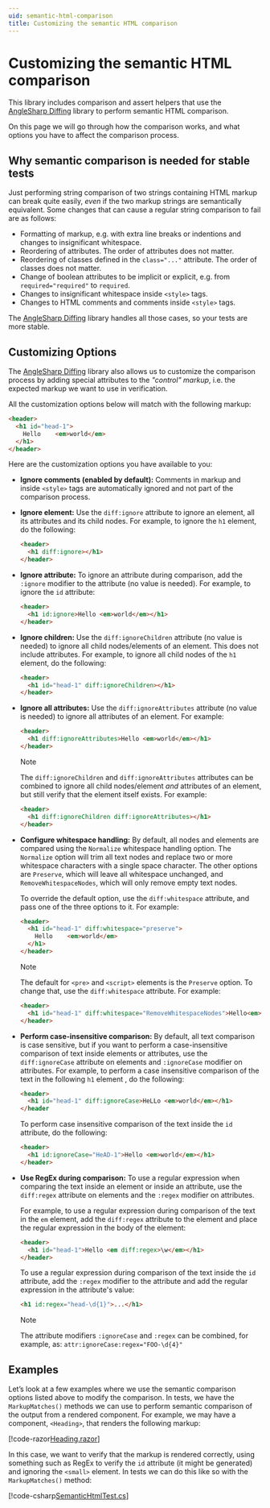 ```yaml
---
uid: semantic-html-comparison
title: Customizing the semantic HTML comparison
---
```


# Customizing the semantic HTML comparison

This library includes comparison and assert helpers that use the [AngleSharp Diffing](https://github.com/AngleSharp/AngleSharp.Diffing/) library to perform semantic HTML comparison.

On this page we will go through how the comparison works, and what options you have to affect the comparison process.

## Why semantic comparison is needed for stable tests

Just performing string comparison of two strings containing HTML markup can break quite easily, _even_ if the two markup strings are semantically equivalent. Some changes that can cause a regular string comparison to fail are as follows:

- Formatting of markup, e.g. with extra line breaks or indentions and changes to insignificant whitespace.
- Reordering of attributes. The order of attributes does not matter.
- Reordering of classes defined in the `class="..."` attribute. The order of classes does not matter.
- Change of boolean attributes  to be implicit or explicit, e.g. from `required="required"` to `required`.
- Changes to insignificant whitespace inside `<style>` tags.
- Changes to HTML comments and comments inside `<style>` tags.

The [AngleSharp Diffing](https://github.com/AngleSharp/AngleSharp.Diffing/) library handles all those cases, so your tests are more stable.

## Customizing Options

The [AngleSharp Diffing](https://github.com/AngleSharp/AngleSharp.Diffing/) library also allows us to customize the comparison process by adding special attributes to the _"control" markup_, i.e. the expected markup we want to use in verification.

All the customization options below will match with the following markup:

```html
<header>
  <h1 id="head-1">
    Hello    <em>world</em>
  </h1>
</header>
```

Here are the customization options you have available to you:

- **Ignore comments (enabled by default):** Comments in markup and inside `<style>` tags are automatically ignored and not part of the comparison process.

- **Ignore element:** Use the `diff:ignore` attribute to ignore an element, all its attributes and its child nodes. For example, to ignore the `h1` element, do the following:

  ```html
  <header>
    <h1 diff:ignore></h1>
  </header>
  ```

- **Ignore attribute:** To ignore an attribute during comparison, add the `:ignore` modifier to the attribute (no value is needed). For example, to ignore the `id` attribute:

  ```html
  <header>
    <h1 id:ignore>Hello <em>world</em></h1>
  </header>
  ```

- **Ignore children:** Use the `diff:ignoreChildren` attribute (no value is needed) to ignore all child nodes/elements of an element. This does not include attributes. For example, to ignore all child nodes of the `h1` element, do the following:

  ```html
  <header>
    <h1 id="head-1" diff:ignoreChildren></h1>
  </header>
  ```

- **Ignore all attributes:** Use the `diff:ignoreAttributes` attribute (no value is needed) to ignore all attributes of an element. For example:

  ```html
  <header>
    <h1 diff:ignoreAttributes>Hello <em>world</em></h1>
  </header>
  ```

  > [!NOTE]
  > The `diff:ignoreChildren` and `diff:ignoreAttributes` attributes can be combined to ignore all child nodes/element *and* attributes of an element, but still verify that the element itself exists. For example:
  ```html
  <header>
    <h1 diff:ignoreChildren diff:ignoreAttributes></h1>
  </header>

- **Configure whitespace handling:** By default, all nodes and elements are compared using the `Normalize` whitespace handling option. The `Normalize` option will trim all text nodes and replace two or more whitespace characters with a single space character. The other options are `Preserve`, which will leave all whitespace unchanged, and `RemoveWhitespaceNodes`, which will only remove empty text nodes.

  To override the default option, use the `diff:whitespace` attribute, and pass one of the three options to it. For example:

  ```html
  <header>
    <h1 id="head-1" diff:whitespace="preserve">
      Hello    <em>world</em>
    </h1>
  </header>
  ```

  > [!NOTE]
  > The default for `<pre>` and `<script>` elements is the `Preserve` option. To change that, use the `diff:whitespace` attribute. For example:

  ```html
  <header>
    <h1 id="head-1" diff:whitespace="RemoveWhitespaceNodes">Hello<em>world</em></pre>
  </header>
  ```

- **Perform case-insensitive comparison:** By default, all text comparison is case sensitive, but if you want to perform a case-insensitive comparison of text inside elements or attributes, use the `diff:ignoreCase` attribute on elements and `:ignoreCase` modifier on attributes. For example, to perform a case insensitive comparison of the text in the following `h1` element , do the following:

  ```html
  <header>
    <h1 id="head-1" diff:ignoreCase>HeLLo <em>world</em></h1>
  </header
  ```

  To perform case insensitive comparison of the text inside the `id` attribute, do the following:

  ```html
  <header>
    <h1 id:ignoreCase="HeAD-1">Hello <em>world</em></h1>
  </header>
  ```

- **Use RegEx during comparison:** To use a regular expression when comparing the text inside an element or inside an attribute, use the `diff:regex` attribute on elements and the `:regex` modifier on attributes.

  For example, to use a regular expression during comparison of the text in the `em` element, add the `diff:regex` attribute to the element and place the regular expression in the body of the element:

  ```html
  <header>
    <h1 id="head-1">Hello <em diff:regex>\w</em></h1>
  </header>  
  ```

  To use a regular expression during comparison of the text inside the `id` attribute, add the `:regex` modifier to the attribute and add the regular expression in the attribute's value:

  ```html
  <h1 id:regex="head-\d{1}">...</h1>
  ```

  > [!NOTE] 
  > The attribute modifiers `:ignoreCase` and `:regex` can be combined, for example, as: `attr:ignoreCase:regex="FOO-\d{4}"`

## Examples

Let’s look at a few examples where we use the semantic comparison options listed above to modify the comparison. In tests, we have the `MarkupMatches()` methods we can use to perform semantic comparison of the output from a rendered component. For example, we may have a component, `<Heading>`, that renders the following markup:

[!code-razor[Heading.razor](../../../samples/components/Heading.razor)]   

In this case, we want to verify that the markup is rendered correctly, using something such as RegEx to verify the `id` attribute (it might be generated) and ignoring the `<small>` element.  In tests we can do this like so with the `MarkupMatches()` method:

[!code-csharp[SemanticHtmlTest.cs](../../../samples/tests/xunit/SemanticHtmlTest.cs#L16-L29)]
